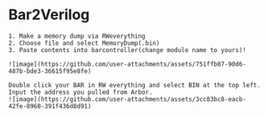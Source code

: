 # Bar2Verilog

    1. Make a memory dump via RWeverything
    2. Choose file and select MemoryDump(.bin)
    3. Paste contents into barcontroller(change module name to yours)!

    ![image](https://github.com/user-attachments/assets/751ffb87-90d6-487b-bde3-36615f95e8fe)

    Double click your BAR in RW everything and select BIN at the top left. Input the address you pulled from Arbor.
    ![image](https://github.com/user-attachments/assets/3cc83bc8-eacb-42fe-8960-391f436d8d91)
